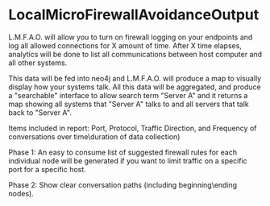 # LocalMicroFirewallAvoidanceOutput

L.M.F.A.O. will allow you to turn on firewall logging on your endpoints and log all allowed connections for X amount of time. After X time elapses, analytics will be done to list all communications between host computer and all other systems.

This data will be fed into neo4j and L.M.F.A.O. will produce a map to visually display how your systems talk. All this data will be aggregated, and produce a "searchable" interface to allow search term "Server A" and it returns a map showing all systems that "Server A" talks to and all servers that talk back to "Server A".

Items included in report: Port, Protocol, Traffic Direction, and Frequency of conversations over time\duration of data collection)

Phase 1: An easy to consume list of suggested firewall rules for each individual node will be generated if you want to limit traffic on a specific port for a specific host.

Phase 2: Show clear conversation paths (including beginning\ending nodes).

